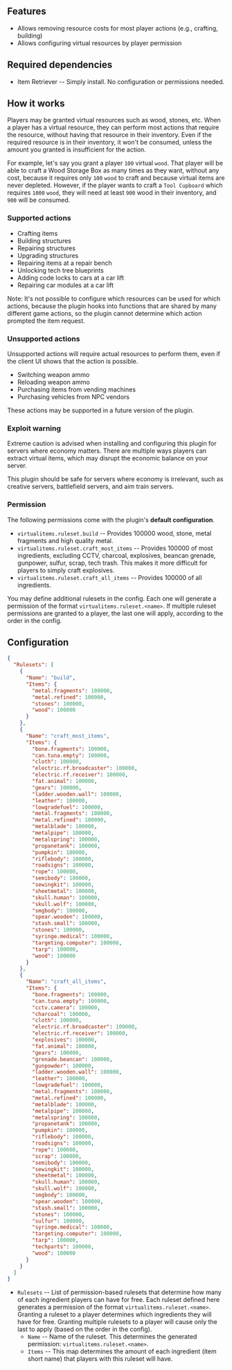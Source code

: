 ## Features

- Allows removing resource costs for most player actions (e.g., crafting, building)
- Allows configuring virtual resources by player permission

## Required dependencies

- Item Retriever -- Simply install. No configuration or permissions needed.

## How it works

Players may be granted virtual resources such as wood, stones, etc. When a player has a virtual resource, they can perform most actions that require the resource, without having that resource in their inventory. Even if the required resource is in their inventory, it won't be consumed, unless the amount you granted is insufficient for the action.

For example, let's say you grant a player `100` virtual `wood`. That player will be able to craft a Wood Storage Box as many times as they want, without any cost, because it requires only `100` `wood` to craft and because virtual items are never depleted. However, if the player wants to craft a `Tool Cupboard` which requires `1000` `wood`, they will need at least `900` wood in their inventory, and `900` will be consumed.

### Supported actions

- Crafting items
- Building structures
- Repairing structures
- Upgrading structures
- Repairing items at a repair bench
- Unlocking tech tree blueprints
- Adding code locks to cars at a car lift
- Repairing car modules at a car lift

Note: It's not possible to configure which resources can be used for which actions, because the plugin hooks into functions that are shared by many different game actions, so the plugin cannot determine which action prompted the item request.

### Unsupported actions

Unsupported actions will require actual resources to perform them, even if the client UI shows that the action is possible.

- Switching weapon ammo
- Reloading weapon ammo
- Purchasing items from vending machines
- Purchasing vehicles from NPC vendors

These actions may be supported in a future version of the plugin.

### Exploit warning

Extreme caution is advised when installing and configuring this plugin for servers where economy matters. There are multiple ways players can extract virtual items, which may disrupt the economic balance on your server.

This plugin should be safe for servers where economy is irrelevant, such as creative servers, battlefield servers, and aim train servers.

### Permission

The following permissions come with the plugin's **default configuration**.

- `virtualitems.ruleset.build` -- Provides 100000 wood, stone, metal fragments and high quality metal.
- `virtualitems.ruleset.craft_most_items` -- Provides 100000 of most ingredients, excluding CCTV, charcoal, explosives, beancan grenade, gunpower, sulfur, scrap, tech trash. This makes it more difficult for players to simply craft explosives.
- `virtualitems.ruleset.craft_all_items` -- Provides 100000 of all ingredients.

You may define additional rulesets in the config. Each one will generate a permission of the format `virtualitems.ruleset.<name>`. If multiple ruleset permissions are granted to a player, the last one will apply, according to the order in the config.

## Configuration

```json
{
  "Rulesets": [
    {
      "Name": "build",
      "Items": {
        "metal.fragments": 100000,
        "metal.refined": 100000,
        "stones": 100000,
        "wood": 100000
      }
    },
    {
      "Name": "craft_most_items",
      "Items": {
        "bone.fragments": 100000,
        "can.tuna.empty": 100000,
        "cloth": 100000,
        "electric.rf.broadcaster": 100000,
        "electric.rf.receiver": 100000,
        "fat.animal": 100000,
        "gears": 100000,
        "ladder.wooden.wall": 100000,
        "leather": 100000,
        "lowgradefuel": 100000,
        "metal.fragments": 100000,
        "metal.refined": 100000,
        "metalblade": 100000,
        "metalpipe": 100000,
        "metalspring": 100000,
        "propanetank": 100000,
        "pumpkin": 100000,
        "riflebody": 100000,
        "roadsigns": 100000,
        "rope": 100000,
        "semibody": 100000,
        "sewingkit": 100000,
        "sheetmetal": 100000,
        "skull.human": 100000,
        "skull.wolf": 100000,
        "smgbody": 100000,
        "spear.wooden": 100000,
        "stash.small": 100000,
        "stones": 100000,
        "syringe.medical": 100000,
        "targeting.computer": 100000,
        "tarp": 100000,
        "wood": 100000
      }
    },
    {
      "Name": "craft_all_items",
      "Items": {
        "bone.fragments": 100000,
        "can.tuna.empty": 100000,
        "cctv.camera": 100000,
        "charcoal": 100000,
        "cloth": 100000,
        "electric.rf.broadcaster": 100000,
        "electric.rf.receiver": 100000,
        "explosives": 100000,
        "fat.animal": 100000,
        "gears": 100000,
        "grenade.beancan": 100000,
        "gunpowder": 100000,
        "ladder.wooden.wall": 100000,
        "leather": 100000,
        "lowgradefuel": 100000,
        "metal.fragments": 100000,
        "metal.refined": 100000,
        "metalblade": 100000,
        "metalpipe": 100000,
        "metalspring": 100000,
        "propanetank": 100000,
        "pumpkin": 100000,
        "riflebody": 100000,
        "roadsigns": 100000,
        "rope": 100000,
        "scrap": 100000,
        "semibody": 100000,
        "sewingkit": 100000,
        "sheetmetal": 100000,
        "skull.human": 100000,
        "skull.wolf": 100000,
        "smgbody": 100000,
        "spear.wooden": 100000,
        "stash.small": 100000,
        "stones": 100000,
        "sulfur": 100000,
        "syringe.medical": 100000,
        "targeting.computer": 100000,
        "tarp": 100000,
        "techparts": 100000,
        "wood": 100000
      }
    }
  ]
}
```

- `Rulesets` -- List of permission-based rulesets that determine how many of each ingredient players can have for free. Each ruleset defined here generates a permission of the format `virtualitems.ruleset.<name>`. Granting a ruleset to a player determines which ingredients they will have for free. Granting multiple rulesets to a player will cause only the last to apply (based on the order in the config).
  - `Name` -- Name of the ruleset. This determines the generated permission: `virtualitems.ruleset.<name>`.
  - `Items` -- This map determines the amount of each ingredient (item short name) that players with this ruleset will have.
